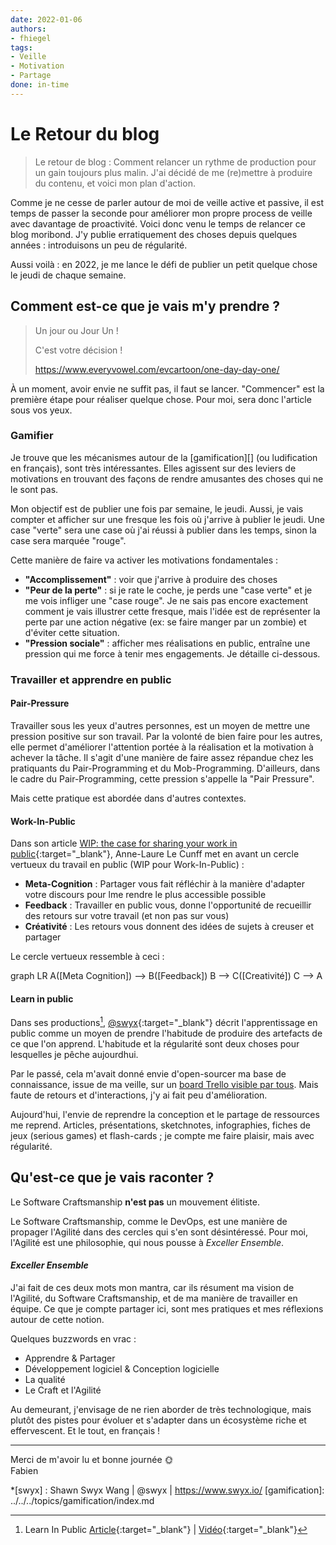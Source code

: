 ```yaml
---
date: 2022-01-06
authors:
- fhiegel
tags:
- Veille
- Motivation
- Partage
done: in-time
---
```

# Le Retour du blog

> Le retour de blog : Comment relancer un rythme de production pour un gain toujours plus malin.
J'ai décidé de me (re)mettre à produire du contenu, et voici mon plan d'action.

<!-- more -->
Comme je ne cesse de parler autour de moi de veille active et passive, il est temps de passer la seconde pour améliorer mon propre process de veille avec davantage de proactivité. 
Voici donc venu le temps de relancer ce blog moribond. 
J'y publie erratiquement des choses depuis quelques années : introduisons un peu de régularité.

Aussi voilà : en 2022, je me lance le défi de publier un petit quelque chose le jeudi de chaque semaine.

## Comment est-ce que je vais m'y prendre ?

> Un jour ou Jour Un !
> 
> C'est votre décision ! 
> 
> https://www.everyvowel.com/evcartoon/one-day-day-one/

À un moment, avoir envie ne suffit pas, il faut se lancer. 
"Commencer" est la première étape pour réaliser quelque chose.
Pour moi, sera donc l'article sous vos yeux. 

### Gamifier

Je trouve que les mécanismes autour de la [gamification][] (ou ludification en français), sont très intéressantes.
Elles agissent sur des leviers de motivations en trouvant des façons de rendre amusantes des choses qui ne le sont pas.

Mon objectif est de publier une fois par semaine, le jeudi.
Aussi, je vais compter et afficher sur une fresque les fois où j'arrive à publier le jeudi.
Une case "verte" sera une case où j'ai réussi à publier dans les temps, sinon la case sera marquée "rouge".  

Cette manière de faire va activer les motivations fondamentales :

- **"Accomplissement"** : voir que j'arrive à produire des choses
- **"Peur de la perte"** : si je rate le coche, je perds une "case verte" et je me vois infliger une "case rouge".
    Je ne sais pas encore exactement comment je vais illustrer cette fresque,
    mais l'idée est de représenter la perte par une action négative (ex: se faire manger par un zombie) et d'éviter cette situation.
- **"Pression sociale"** : afficher mes réalisations en public, entraîne une pression qui me force à tenir mes engagements. Je détaille ci-dessous.

### Travailler et apprendre en public

#### Pair-Pressure

Travailler sous les yeux d'autres personnes, est un moyen de mettre une pression positive sur son travail.
Par la volonté de bien faire pour les autres, elle permet d'améliorer l'attention portée à la réalisation et la motivation à achever la tâche.
Il s'agit d'une manière de faire assez répandue chez les pratiquants du Pair-Programming et du Mob-Programming. 
D'ailleurs, dans le cadre du Pair-Programming, cette pression s'appelle la "Pair Pressure".
 
Mais cette pratique est abordée dans d'autres contextes.

#### Work-In-Public

Dans son article [WIP: the case for sharing your work in public](https://nesslabs.com/work-in-public){:target="_blank"}, 
Anne-Laure Le Cunff met en avant un cercle vertueux du travail en public (WIP pour Work-In-Public) :

- **Meta-Cognition** : Partager vous fait réfléchir à la manière d'adapter votre discours pour lme rendre le plus accessible possible
- **Feedback** : Travailler en public vous, donne l'opportunité de recueillir des retours sur votre travail (et non pas sur vous)
- **Créativité** : Les retours vous donnent des idées de sujets à creuser et partager

Le cercle vertueux ressemble à ceci : 

<div class="mermaid">
graph LR
    A([Meta Cognition]) --> B([Feedback])
    B --> C([Creativité])
    C --> A
</div>

#### Learn in public

Dans ses productions[^1], [@swyx](https://twitter.com/swyx){:target="_blank"} décrit l'apprentissage en public comme un moyen de prendre l'habitude de produire des artefacts de ce que l'on apprend.
L'habitude et la régularité sont deux choses pour lesquelles je pêche aujourdhui.

Par le passé, cela m'avait donné envie d'open-sourcer ma base de connaissance, issue de ma veille, sur un [board Trello visible par tous](https://trello.com/b/FuguoMCV/open-source-own-knowledge).
Mais faute de retours et d'interactions, j'y ai fait peu d'amélioration.

Aujourd'hui, l'envie de reprendre la conception et le partage de ressources me reprend.
Articles, présentations, sketchnotes, infographies, fiches de jeux (serious games) et flash-cards ; je compte me faire plaisir, mais avec régularité.  

## Qu'est-ce que je vais raconter ?

Le Software Craftsmanship **n'est pas** un mouvement élitiste.

Le Software Craftsmanship, comme le DevOps, est une manière de propager l'Agilité dans des cercles qui s'en sont désintéressé.
Pour moi, l'Agilité est une philosophie, qui nous pousse à _Exceller Ensemble_.

#### _Exceller Ensemble_

J'ai fait de ces deux mots mon mantra, car ils résument ma vision de l'Agilité, du Software Craftsmanship, et de ma manière de travailler en équipe.
Ce que je compte partager ici, sont mes pratiques et mes réflexions autour de cette notion.

Quelques buzzwords en vrac :

- Apprendre & Partager
- Développement logiciel & Conception logicielle
- La qualité
- Le Craft et l'Agilité

Au demeurant, j'envisage de ne rien aborder de très technologique, mais plutôt des pistes pour évoluer et s'adapter dans un écosystème riche et effervescent.
Et le tout, en français !

--- 

Merci de m'avoir lu et bonne journée 🌞
<br>
Fabien

*[swyx] : Shawn Swyx Wang | @swyx | https://www.swyx.io/
[gamification]: ../../../topics/gamification/index.md
[^1]: Learn In Public [Article](https://www.swyx.io/learn-in-public/){:target="_blank"} | [Vidéo](https://www.youtube.com/watch?v=znNxtSbuBjI){:target="_blank"}
